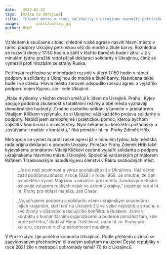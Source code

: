 ```yaml
---
date:   2022-02-22
tags:  [Válka na Ukrajině]
title:  "Hlavní město v rámci solidarity s Ukrajinou rozsvítí petřínskou věž do modré a žluté barvy"
image: 	      posts/uaflag.jpg
author: MHMP
---
```


Vzhledem k současné situaci ohledně ruské agrese nasvítí hlavní město v rámci podpory Ukrajiny petřínskou věž do modré a žluté barvy. Rozhledna se rozsvítí dnes v 17:50 hodin a zářit v těchto barvách bude i zítra. Již v minulém týdnu pražští radní přijali deklaraci solidarity s Ukrajinou, čímž se vymezili proti hrozbám ze strany Ruska. 

Petřínská rozhledna se mimořádně rozsvítí v úterý 17:50 hodin v rámci podpory a solidarity s Ukrajinou do modré a žluté barvy. Nasvícena takto bude i ve středu. Hlavní město zároveň odsoudilo ruskou agresi a vyjádřilo podporu nejen Kyjevu, ale i celé Ukrajině.

„Naše myšlenky v těchto dnech směřují k lidem na Ukrajině. Prahu i Kyjev spojuje podobná zkušenost s totalitními režimy a obě města vyznávají demokratické hodnoty. Z mého osobního setkání s tamním > primátorem Vitalijem Kličkem vyplynulo, že si Ukrajinci váží každého projevu solidarity a podpory. Nabídl jsem samozřejmě i praktickou pomoc, kterou bychom zajistili v koordinaci s ministerstvy. Nyní čekáme na konkrétní požadavky a zůstáváme i nadále v kontaktu,“ říká primátor hl. m. Prahy Zdeněk Hřib.

Metropole se vymezila proti ruské agresi již v minulém týdnu, kdy městská rada přijala deklaraci o podpoře Ukrajiny. Primátor Prahy Zdeněk Hřib také kyjevskému primátorovi Vitaliji Kličkovi osobně vyjádřil solidaritu a podporu ukrajinskému hlavnímu městu i Ukrajině. Společně varšavským primátorem Rafalem Trzaskowským nabídli Kyjevu členství v Paktu svobodných měst.

> „Jde o naši povinnost a výraz sounáležitosti s Ukrajinou. Náš národ zažil podobnou situaci v roce 1938 i v roce 1968. Je smutné, že den osmiletého výročí Majdanu a odvolání prezidenta Janukovyče Rusko oslavuje vstupem ruských vojsk na území Ukrajiny,“ popisuje radní hl. m. Prahy pro oblast majetku Jan Chabr.

> „Vyjadřujeme podporu a solidaritu všem ukrajinským sousedům i jejich krajanům, kteří teď na Ukrajině žijí ve velké nejistotě a strachu o své životy v důsledku eskalujícího konfliktu s Ruskem. Jsme v kontaktu s humanitárními organizacemi a budeme pomáhat tam, kde bude potřeba,“ dodává Hana Třeštíková, radní hl. m. Prahy pro kulturu, cestovní ruch a národnostní menšiny.

V Praze navíc žije početná komunita Ukrajinců. Podle přehledu cizinců se zaevidovaným přechodným či trvalým pobytem na území České republiky v roce 2021 žilo v metropoli dohromady téměř 70 tisíc Ukrajinců.
